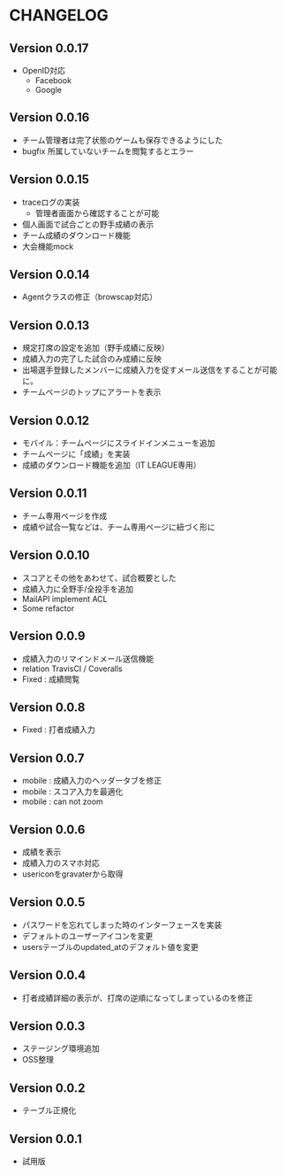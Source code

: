 # CHANGELOG

## Version 0.0.17

* OpenID対応
    * Facebook
    * Google

## Version 0.0.16

* チーム管理者は完了状態のゲームも保存できるようにした
* bugfix 所属していないチームを閲覧するとエラー

## Version 0.0.15

* traceログの実装
    * 管理者画面から確認することが可能
* 個人画面で試合ごとの野手成績の表示
* チーム成績のダウンロード機能
* 大会機能mock

## Version 0.0.14

* Agentクラスの修正（browscap対応）

## Version 0.0.13

* 規定打席の設定を追加（野手成績に反映）
* 成績入力の完了した試合のみ成績に反映
* 出場選手登録したメンバーに成績入力を促すメール送信をすることが可能に。
* チームページのトップにアラートを表示

## Version 0.0.12

* モバイル：チームページにスライドインメニューを追加
* チームページに「成績」を実装
* 成績のダウンロード機能を追加（IT LEAGUE専用）

## Version 0.0.11

* チーム専用ページを作成
* 成績や試合一覧などは、チーム専用ページに紐づく形に

## Version 0.0.10

* スコアとその他をあわせて、試合概要とした
* 成績入力に全野手/全投手を追加
* MailAPI implement ACL
* Some refactor

## Version 0.0.9

* 成績入力のリマインドメール送信機能
* relation TravisCI / Coveralls
* Fixed : 成績閲覧

## Version 0.0.8

* Fixed : 打者成績入力

## Version 0.0.7

* mobile : 成績入力のヘッダータブを修正
* mobile : スコア入力を最適化
* mobile : can not zoom

## Version 0.0.6

* 成績を表示
* 成績入力のスマホ対応
* usericonをgravaterから取得

## Version 0.0.5

* パスワードを忘れてしまった時のインターフェースを実装
* デフォルトのユーザーアイコンを変更
* usersテーブルのupdated_atのデフォルト値を変更

## Version 0.0.4

* 打者成績詳細の表示が、打席の逆順になってしまっているのを修正

## Version 0.0.3

* ステージング環境追加
* OSS整理

## Version 0.0.2

* テーブル正規化

## Version 0.0.1

* 試用版
